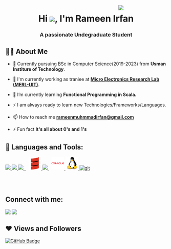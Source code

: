 <a href="#" ><img width="30%" height="auto"  src="https://creazilla-store.fra1.digitaloceanspaces.com/cliparts/32982/business-woman-laptop-computer-clipart-md.png" height="175px" align="right"/></a>

<h1 align="center">Hi <img src="https://raw.githubusercontent.com/MartinHeinz/MartinHeinz/master/wave.gif" width="30px">, I'm Rameen Irfan</h1>
<h3 align="center">A passionate Undegraduate Student</h3>

## 🙋‍♂️ About Me

- 👷 Currently pursuing BSc in Computer Science(2019-2023) from **Usman Institure of Technology**.
- 💼 I'm currently working as traniee at **[Micro Electronics Research Lab (MERL-UIT)](https://github.com/merledu).**
- 🌱 I’m currently learning **Functional Programming in Scala.**

- ⚡ I am always ready to learn new Technologies/Frameworks/Languages.



- 📫 How to reach me **rameenmuhmmadirfan@gmail.com**

- ⚡ Fun fact **It's all about 0's and 1's**

## 🚀 Languages and Tools:

<p align="left"> 
   <a href="https://www.w3.org/html/" target="_blank"> <img src="https://img.icons8.com/color/48/000000/html-5.png"/> </a> 
    <a href="https://www.w3schools.com/css/" target="_blank"> <img src="https://img.icons8.com/color/48/000000/css3.png"/> </a><a href="https://www.python.org" target="_blank"> <img src="https://img.icons8.com/color/48/000000/python.png"/> </a> 
    <a style="padding-right:8px;" href="https://nodejs.org" target="_blank"> <img src=""/> </a> 
    <a href="https://www.scala-lang.org" target="_blank"> <img src="https://raw.githubusercontent.com/devicons/devicon/master/icons/scala/scala-original.svg" alt="scala" width="40" height="40"/> </a>
    <a style="padding-right:8px;" href="https://www.mysql.com/" target="_blank"> <img src="https://img.icons8.com/fluent/50/000000/mysql-logo.png"/> </a><a href="https://www.oracle.com/" target="_blank"> <img src="https://raw.githubusercontent.com/devicons/devicon/master/icons/oracle/oracle-original.svg" alt="oracle" width="40" height="40"/> </a> <a href="https://www.linux.org/" target="_blank"> <img src="https://raw.githubusercontent.com/devicons/devicon/master/icons/linux/linux-original.svg" alt="linux" width="40" height="40"/> </a><a href="https://git-scm.com/" target="_blank"> <img src="https://www.vectorlogo.zone/logos/git-scm/git-scm-icon.svg" alt="git" width="40" height="40"/> </a> 
</p>


<br/>


<br/>

## Connect with me:

<p align="left">

<a href = "https://www.linkedin.com/in/rameen-irfan-972142216/"><img src="https://img.icons8.com/fluent/48/000000/linkedin.png"/></a>
<a href = "https://www.instagram.com/rameen_irfann/"><img src="https://img.icons8.com/fluent/48/000000/instagram-new.png"/></a>

</p>


## ❤ Views and Followers


<a href="https://github.com/rameenirfan?tab=followers"><img src="https://img.shields.io/github/followers/rameenirfan?label=Followers&style=social" alt="GitHub Badge"></a>



